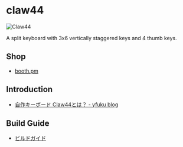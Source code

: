 # claw44

![Claw44](https://i.imgur.com/5a8iogl.jpg)

A split keyboard with 3x6 vertically staggered keys and 4 thumb keys.

## Shop
- [booth.pm](https://yfuku.booth.pm/items/1283873)

## Introduction
- [自作キーボード Claw44とは？ - yfuku blog](https://blog.yfuku.com/entry/claw44)

## Build Guide
- [ビルドガイド ](https://blog.yfuku.com/entry/craw44_buildguide)

